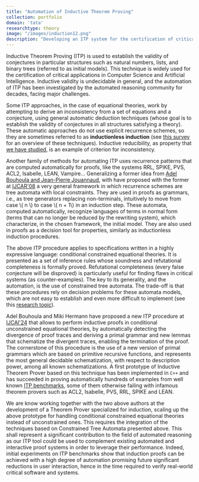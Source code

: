 ```yaml
---
title: "Automation of Inductive Theorem Proving"
collection: portfolio
domain: 'tata'
researchtype: theory
image: "/images/induction12.png"
description: "Developing an ITP system for the certification of critical systems."
---
```

Inductive Theorem Proving (ITP) is used to establish the validity of conjectures in particular structures such as natural numbers, lists, and binary trees (referred to as initial models). This technique is widely used for the certification of critical applications in Computer Science and Artificial Intelligence. Inductive validity is undecidable in general,  and the automation of ITP has been investigated by the automated reasoning community for decades,  facing major challenges. 

Some ITP approaches, in the case of equational theories, work by attempting to derive an inconsistency from a set of equations and a conjecture, using general automatic deduction techniques (whose goal is to establish the validity of conjectures in all structures satisfying a theory). These automatic approaches do not use explicit recurrence schemes, so they are sometimes referred to as **inductionless induction** (see [this survey](https://www.oreilly.com/library/view/handbook-of-automated/9780444508133/B9780444508133500163_1.xhtml) for an overview of these techniques). Inductive reducibility, as property that [we have studied](portfolio/2010-CTATA/), is an example of criterion for inconsistency.

Another family of methods for automating ITP uses recurrence patterns that are computed automatically for proofs, like the systems RRL, SPIKE, PVS, ACL2, Isabelle, LEAN, Vampire... 
Generalizing a former idea from [Adel Bouhoula and Jean-Pierre Jouannaud](https://doi.org/10.1006/inco.2001.3036), with have proposed with the former at [IJCAR'08](publication/2008-08-01-Automated-Induction-with-Constrained-Tree-Automata) a very general framework in which recurrence schemes are tree automata with local constraints. They are used in proofs as grammars, i.e., as tree generators replacing non-terminals, intuitively to move from case \\( n \\) to case \\( n + 1\\) in an induction step. These automata, computed automatically, recognize languages of terms in normal form (terms that can no longer be reduced by the rewriting system), which characterize, in the chosen framework, the initial model. They are also used in proofs as a decision tool for properties, similarly as inductionless induction procedures.

The above ITP procedure applies to specifications written in a highly expressive language: conditional constrained equational theories. It is presented as a set of inference rules whose soundness and refutational completeness is formally proved. Refutational completeness (every false conjecture will be disproved) is particularly useful for finding flaws in critical systems (as counter-examples).  The key to its generality, and the automation, is the use of constrained tree automata. The trade-off is that these procedures rely on decision problems for these automata models, which are not easy to establish and even more difficult to implement (see this [research topic](portfolio/2010-CTATA/)).

Adel Bouhoula and Miki Hermann have proposed a new ITP procedure at [IJCAI'24](https://doi.org/10.24963/ijcai.2024/361) that allows to perform 
inductive proofs in conditional unconstrained equational theories, by automatically detecting the divergence of proof traces and deriving a primal grammar and new lemmas that schematize the divergent traces, enabling the termination of the proof. The cornerstone of this procedure is the use of a new version of primal grammars which are based on primitive recursive functions, and represents the most general decidable schematization, with respect to description power, among all known schematizations. 
A first prototype of Inductive Theorem Prover based on this technique has been implemented in `C++` and has succeeded in proving automatically hundreds of examples from well known [ITP benchmarks](https://doi.org/10.48550/arXiv.cs/9604101), some of them otherwise failing with infamous theorem provers such as ACL2, Isabelle, PVS, RRL, SPIKE and LEAN.

We are know working together with the two above authors at the development of a Theorem Prover specialized for induction, scaling up the above prototype for handling conditional constrained equational theories instead of unconstrained ones. This requires the integration of the techniques based on Constrained Tree Automata presented above.  This shall represent a significant contribution to the field of automated reasoning  as our ITP tool could be used to complement existing automated and interactive proof systems  in order to leverage their performance. Indeed, initial experiments on ITP benchmarks show that induction proofs can be achieved with a high degree of automation promising future significant reductions in user interaction, hence in the time required to verify real-world critical software and systems. 



